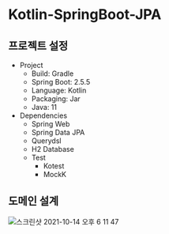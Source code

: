 # Kotlin-SpringBoot-JPA
## 프로젝트 설정
- Project
  - Build: Gradle
  - Spring Boot: 2.5.5
  - Language: Kotlin
  - Packaging: Jar
  - Java: 11
- Dependencies
  - Spring Web
  - Spring Data JPA
  - Querydsl
  - H2 Database
  - Test
    - Kotest
    - MockK

## 도메인 설계
![스크린샷 2021-10-14 오후 6 11 47](https://user-images.githubusercontent.com/68456385/137287619-e0be7570-7dfe-4e2e-8cf9-878b5907865e.png)
